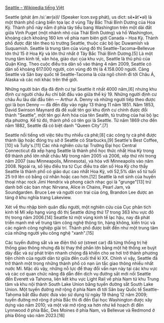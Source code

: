 [Seattle – Wikipedia tiếng Việt](https://vi.wikipedia.org/wiki/Seattle)

Seattle (phát âm /siːˈæɾ(ə)l/ (Speaker Icon.svg phát), us dict: sē•ăt′•əl) là một thành phố cảng biển tọa lạc ở vùng Tây Bắc Thái Bình Dương của Hoa Kỳ. Thành phố này nằm ở phía tây tiểu bang Washington trên một dải đất giữa Vịnh Puget (một nhánh nhỏ của Thái Bình Dương) và hồ Washington, khoảng cách khoảng 160 km về phía nam biên giới Canada – Hoa Kỳ. Thành phố được đặt tên theo tù trưởng Seattle, thuộc các bộ lạc Duwamish và Suquamish. Seattle là trung tâm của vùng đô thị Seattle–Tacoma–Bellevue lớn thứ 15 ở Hoa Kỳ và lớn thứ nhất ở Tây Bắc Thái Bình Dương.[5] Là một trung tâm kinh tế, văn hóa, giáo dục của khu vực, Seattle là thủ phủ của Quận King. Theo cuộc điều tra dân số vào tháng 4 năm 2009, Seattle có dân số khoảng 617.000 người, còn vùng đô thị là 4.158.000 người. Cảng Seattle và Sân bay quốc tế Seattle-Tacoma là cửa ngõ chính đi tới Châu Á, Alaska và các nơi khác trên thế giới.

Những người bản địa đã định cư tại Seattle ít nhất 4000 năm,[6] nhưng khu định cư người châu Âu chỉ bắt đầu vào giữa thế kỷ 19. Những người định cư châu Âu lâu dài đầu tiên — Arthur A. Denny và những người tiếp theo được gọi là bọn Denny — đã đến đây vào ngày 13 tháng 11 năm 1851. Năm 1853, David Swinson Maynard đã đề xuất tên gọi khu định cư chính được đổi thành "Seattle", một tên gọi Anh hóa của tên Sealth, tù trưởng của hai bộ lạc địa phương. Kể từ đó, thành phố có tên gọi là Seattle. Từ năm 1869 cho đến năm 1882, Seattle đã có biệt danh "Queen City".[7]

Seattle nổi tiếng với việc tiêu thụ nhiều cà phê;[8] các công ty cà phê được thành lập hoặc đóng trụ sở ở Seattle có Starbucks,[9] Seattle's Best Coffee,[10] và Tully's.[11] Các nhà nghiên cứu tại Trường Đại học Central Connecticut đã xếp hạng Seattle là thành phố học thức nhất Hoa Kỳ trong 69 thành phố lớn nhất châu Mỹ trong năm 2005 và 2006, xếp thứ nhì trong năm 2007 (sau Minneapolis, Minnesota), và hòa với Minneapolis vào năm 2008. Ngoài ra, số liệu điều tra từ Cục điều tra dân số Hoa Kỳ cho thấy Seattle là thành phố có giáo dục cao nhất Hoa Kỳ, với 52,5% dân số từ tuổi 25 trở lên có bằng cử nhân hoặc cao hơn.[12] Seattle là nơi sinh của huyền thoại nhạc rock Jimi Hendrix và phong cách nhạc gọi là "grunge"[13] trứ danh bởi các ban nhạc Nirvana, Alice in Chains, Pearl Jam, và Soundgarden. Bruce Lee và người con trai của ông, Brandon Lee được an táng ở khu nghĩa trang Lakeview.

Xét về thu nhập bình quân đầu người, một nghiên cứu của Cục phân tích kinh tế Mĩ xếp hạng vùng đô thị Seattle đứng thứ 17 trong 363 khu vực đô thị trong năm 2006.[14] Seattle từ một vùng kinh tế lạc hậu, nay đã phát triển mạnh mẽ về trung tâm công nghệ thông tin, hàng không, kiến trúc và các ngành công nghiệp giải trí. Thành phố được biết đến như một trung tâm của những người yêu công nghệ "xanh".[15]

Các tuyến đường sắt và xe điện thô sơ (street car) đã từng thống trị hệ thống giao thông nhưng đã bị thay thế phần lớn bằng một hệ thống xe buýt dày đặc và sự phát triện nhanh chóng đã khiến cho xe hơi trở thành phương tiện chính của người dân từ giữa đến cuối thế kỉ XX. Chính vì vậy, Seattle đã trở thành một trong những thành phố có nạn ùn tắc giao thông nhiều nhất nước Mĩ. Mặc dù vậy, những nỗ lực để thay đổi vấn nạn này tại các khu vực và các cơ quan chức năng đã dẫn đến dịch vụ đường sắt mới nối Seattle đến Everett và Tahoma, liên kết khu vực Light Rail về phía Nam từ khu Trung tâm và khu nội thành South Lake Union bằng tuyến đường sắt South Lake Union. Một tuyến đường mở rộng ở phía Nam đi tới Sân bay Quốc tế Seattle-Tahoma bắt đầu được đưa vào sử dụng từ ngày 19 tháng 12 năm 2009; tuyến đường mở rộng ở phía Bắc thì đi đến Đại học Washington được xây dựng vào năm 2010; và một vài mở rộng xa hơn như kế hoạch đi đến Lynnwood ở phía Bắc, Des Moines ở phía Nam, và Bellevue và Redmond ở phía Đông vào năm 2023.[16]

<!---
cspell:locale vi,en

cspell:ignore siːˈæɾ
cspell:ignore Duwamish Jimi Lakeview Lynnwood Moines
cspell:ignore Sealth Soundgarden Suquamish Swinson Tahoma Tully's
--->
